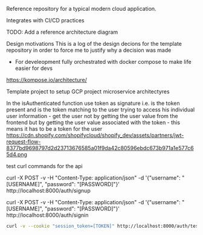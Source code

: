 Reference repository for a typical modern cloud application. 

Integrates with CI/CD practices

TODO: Add a reference architecture diagram

Design motivations
This is a log of the design decions for the template repository in order to force me to justify why a decision was made
- For develeopment fully orchestrated with docker compose to make life easier for devs


<!-- TODO: Enable protected routes with the reverse proxy and auth service -->
<!-- TODO: Finish auth service -->

https://kompose.io/architecture/


Template project to setup GCP project microservice architectyres 

In the isAuthenticated function use token as signature i.e. is the token present and is the token matching to the user trying to access his individual user information - get the user not by getting the user value from the frontend but by getting the user value associated with the token - this means it has to be a token for the user
https://cdn.shopify.com/shopifycloud/shopify_dev/assets/partners/jwt-request-flow-8377bd9698797d2d23713676585a01f9da42c80596ebdc673b971a1e577c65d4.png


test curl commands for the api

curl -X POST -v -H "Content-Type: application/json" -d '{"username": "[USERNAME]", "password": "[PASSWORD]"}' http://localhost:8000/auth/signup


curl -X POST -v -H "Content-Type: application/json" -d '{"username": "[USERNAME]", "password": "[PASSWORD]"}' http://localhost:8000/auth/signin

```bash
curl -v --cookie "session_token=[TOKEN]" http://localhost:8000/auth/test
```

